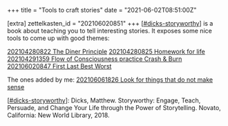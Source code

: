 +++
title = "Tools to craft stories"
date = "2021-06-02T08:51:00Z"

[extra]
zettelkasten_id = "202106020851"
+++
[[#dicks-storyworthy](/zettelkasten/tags/dicks-storyworthy)] is a book about teaching you to tell interesting stories. It exposes some nice tools to come up with good themes:

[202104280822 The Diner Principle](/zettelkasten/202104280822-the-diner-principle)
[202104280825 Homework for life](/zettelkasten/202104280825-homework-for-life)
[202104291359 Flow of Consciousness practice Crash & Burn](/zettelkasten/202104291359-flow-of-consciousness-practice-crash---burn)
[202106020847 First Last Best Worst](/zettelkasten/202106020847-first-last-best-worst)

The ones added by me:
[202106061826 Look for things that do not make sense](/zettelkasten/202106061826-look-for-things-that-do-not-make-sense)

[[#dicks-storyworthy](/zettelkasten/tags/dicks-storyworthy)]: Dicks, Matthew. Storyworthy: Engage, Teach, Persuade, and Change Your Life through the Power of Storytelling. Novato, California: New World Library, 2018.
